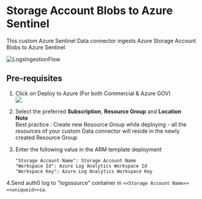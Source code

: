 # Storage Account Blobs to Azure Sentinel
This custom Azure Sentinel Data connector ingests Azure Storage Account Blobs to Azure Sentinel

![LogsIngestionFlow](./images/LogsIngestionFlow.PNG) 

## **Pre-requisites**

1. Click on Deploy to Azure (For both Commercial & Azure GOV)  
   <a href="https://portal.azure.com/#create/Microsoft.Template/uri/https%3A%2F%2Fraw.githubusercontent.com%2Fnevermoe%2FAzureStorageAccountBlobsIngestion%2Fmain%2Fazuredeploy.json" target="_blank">
    <img src="https://aka.ms/deploytoazurebutton"/>
	</a>
  

2. Select the preferred **Subscription**, **Resource Group** and **Location**  
   **Note**  
   Best practice : Create new Resource Group while deploying - all the resources of your custom Data connector will reside in the newly created Resource 
   Group
   
3. Enter the following value in the ARM template deployment
	```
	"Storage Account Name": Storage Account Name
	"Workspace Id": Azure Log Analytics Workspace Id​
	"Workspace Key": Azure Log Analytics Workspace Key
	```
4.Send auth0 log to "logssource" container in ```<<Storage Account Name>><<uniqueid>>sa```.

